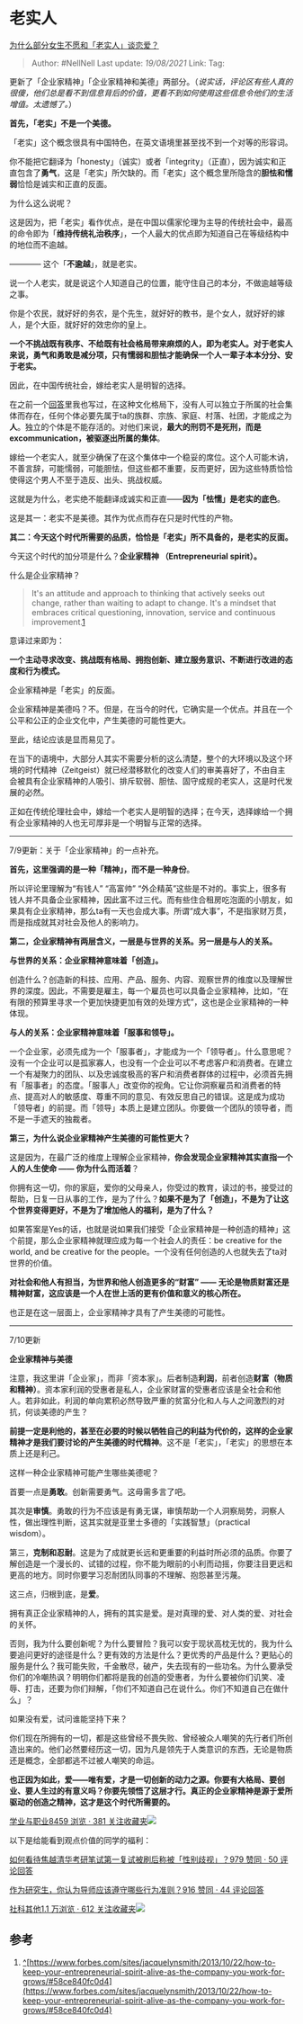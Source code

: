 # 老实人
[为什么部分女生不愿和「老实人」谈恋爱？](https://www.zhihu.com/question/330908468/answer/740231702)

> Author: #NellNell
> Last update: *19/08/2021*
> Link:
> Tag:

更新了「企业家精神」「企业家精神和美德」两部分。（_说实话，评论区有些人真的很傻，他们总是看不到信息背后的价值，更看不到如何使用这些信息令他们的生活增值。太遗憾了。_）

**首先，「老实」不是一个美德。**

「老实」这个概念很具有中国特色，在英文语境里甚至找不到一个对等的形容词。

你不能把它翻译为「honesty」（诚实）或者「integrity」（正直），因为诚实和正直包含了**勇气**，这是「老实」所欠缺的。而「老实」这个概念里所隐含的**胆怯和懦弱**恰恰是诚实和正直的反面。

为什么这么说呢？

这是因为，把「老实」看作优点，是在中国以儒家伦理为主导的传统社会中，最高的命令即为「**维持传统礼治秩序**」，一个人最大的优点即为知道自己在等级结构中的地位而不逾越。

———— 这个「**不逾越**」，就是老实。

说一个人老实，就是说这个人知道自己的位置，能守住自己的本分，不做逾越等级之事。

你是个农民，就好好的务农，是个先生，就好好的教书，是个女人，就好好的嫁人，是个大臣，就好好的效忠你的皇上。

**一个不挑战既有秩序、不给既有社会格局带来麻烦的人，即为老实人。对于老实人来说，勇气和勇敢是减分项，只有懦弱和胆怯才能确保一个人一辈子本本分分、安于老实。**

因此，在中国传统社会，嫁给老实人是明智的选择。

在之前一个[回答](https://www.zhihu.com/question/30963769/answer/503433751)里我也写过，在这种文化格局下，没有人可以独立于所属的社会集体而存在，任何个体必要先属于ta的族群、宗族、家庭、村落、社团，才能成之为**人**。独立的个体是不能存活的。对他们来说，**最大的刑罚不是死刑，而是excommunication，被驱逐出所属的集体**。

嫁给一个老实人，就至少确保了在这个集体中一个稳妥的席位。这个人可能木讷，不善言辞，可能懦弱，可能胆怯，但这些都不重要，反而更好，因为这些特质恰恰使得这个男人不至于造反、出头、挑战权威。

这就是为什么，老实绝不能翻译成诚实和正直——**因为「怯懦」是老实的底色**。

这是其一：老实不是美德。其作为优点而存在只是时代性的产物。

**其二：今天这个时代所需要的品质，恰恰是「老实」所不具备的，是老实的反面。**

今天这个时代的加分项是什么？**企业家精神 （Entrepreneurial spirit）。**

什么是企业家精神？

> It's an attitude and approach to thinking that actively seeks out change, rather than waiting to adapt to change. It's a mindset that embraces critical questioning, innovation, service and continuous improvement.[1](#ref_1)

意译过来即为：

**一个主动寻求改变、挑战既有格局、拥抱创新、建立服务意识、不断进行改进的态度和行为模式。**

企业家精神是「老实」的反面。

企业家精神是美德吗？不。但是，在当今的时代，它确实是一个优点。并且在一个公平和公正的企业文化中，产生美德的可能性更大。

至此，结论应该是显而易见了。

在当下的语境中，大部分人其实不需要分析的这么清楚，整个的大环境以及这个环境的时代精神（Zeitgeist）就已经潜移默化的改变人们的审美喜好了，不由自主会被具有企业家精神的人吸引、排斥软弱、胆怯、固守成规的老实人，这是时代发展的必然。

正如在传统伦理社会中，嫁给一个老实人是明智的选择；在今天，选择嫁给一个拥有企业家精神的人也无可厚非是一个明智与正常的选择。

---

7/9更新：关于「企业家精神」的一点补充。

**首先，这里强调的是一种「精神」，而不是一种身份**。

所以评论里理解为“有钱人” “高富帅” “外企精英”这些是不对的。事实上，很多有钱人并不具备企业家精神，因此富不过三代。而有些住合租房吃泡面的小朋友，如果具有企业家精神，那么ta有一天也会成大事。所谓“成大事”，不是指家财万贯，而是指成就其对社会及他人的影响力。

**第二，企业家精神有两层含义，一层是与世界的关系。另一层是与人的关系。**

**与世界的关系：企业家精神意味着「创造」。**

创造什么？创造新的科技、应用、产品、服务、内容、观察世界的维度以及理解世界的深度。因此，不需要是雇主，每一个雇员也可以具备企业家精神，比如，“在有限的预算里寻求一个更加快捷更加有效的处理方式”，这也是企业家精神的一种体现。

**与人的关系：企业家精神意味着「服事和领导」。**

一个企业家，必须先成为一个「服事者」，才能成为一个「领导者」。什么意思呢？没有一个企业可以是孤家寡人，也没有一个企业可以不考虑客户和消费者。在建立一个有凝聚力的团队、以及忠诚度极高的客户和消费者群体的过程中，必须首先拥有「服事者」的态度。「服事人」改变你的视角。它让你洞察雇员和消费者的特点、提高对人的敏感度、尊重不同的意见、有效反思自己的错误。这是成为成功「领导者」的前提。而「领导」本质上是建立团队。你要做一个团队的领导者，而不是一手遮天的独裁者。

**第三，为什么说企业家精神产生美德的可能性更大？**

这是因为，在最广泛的维度上理解企业家精神，**你会发现企业家精神其实直指一个人的人生使命 —— 你为什么而活着**？

你拥有这一切，你的家庭，爱你的父母亲人，你受过的教育，读过的书，接受过的帮助，日复一日从事的工作，是为了什么？**如果不是为了「创造」，不是为了让这个世界变得更好，不是为了增加他人的福利，是为了什么？**

如果答案是Yes的话，也就是说如果我们接受「企业家精神是一种创造的精神」这个前提，那么企业家精神就理应成为每一个社会人的责任：be creative for the world, and be creative for the people。一个没有任何创造的人也就失去了ta对世界的价值。

**对社会和他人有担当，为世界和他人创造更多的“财富” —— 无论是物质财富还是精神财富，这应该是一个人在世上活的更有价值和意义的核心所在。**

也正是在这一层面上，企业家精神才具有了产生美德的可能性。

---

7/10更新

**企业家精神与美德**

注意，我这里讲「企业家」，而非「资本家」。后者制造**利润**，前者创造**财富（物质和精神）**。资本家利润的受惠者是私人，企业家财富的受惠者应该是全社会和他人。若非如此，利润的单向累积必然导致严重的贫富分化和人与人之间激烈的对抗，何谈美德的产生？

**前提一定是利他的，甚至在必要的时候以牺牲自己的利益为代价的，这样的企业家精神才是我们要讨论的产生美德的时代精神**。这不是「老实」，「老实」的思想在本质上还是利己。

这样一种企业家精神可能产生哪些美德呢？

首要一点是**勇敢**。创新需要勇气。这毋需多言了吧。

其次是**审慎**。勇敢的行为不应该是有勇无谋，审慎帮助一个人洞察局势，洞察人性，做出理性判断，这其实就是亚里士多德的「实践智慧」（practical wisdom）。

第三，**克制和忍耐**。这是为了成就更长远和更重要的利益时所必须的品质。你要了解创造是一个漫长的、试错的过程，你不能为眼前的小利而动摇，你要注目更远和更高的地方。同时你要学习忍耐团队同事的不理解、抱怨甚至污蔑。

这三点，归根到底，是**爱**。

拥有真正企业家精神的人，拥有的其实是爱。是对真理的爱、对人类的爱、对社会的关怀。

否则，我为什么要创新呢？为什么要冒险？我可以安于现状高枕无忧的，我为什么要追问更好的途径是什么？更有效的方法是什么？更优秀的产品是什么？更贴心的服务是什么？我可能失败，千金散尽，破产，失去现有的一些功名。为什么要承受你们的冷嘲热讽？明明你们都将是我的创造的受惠者，为什么要被你们讥笑、凌辱、打击，还要为你们辩解，「你们不知道自己在说什么。你们不知道自己在做什么」？

如果没有爱，试问谁能坚持下来？

你们现在所拥有的一切，都是这些曾经不畏失败、曾经被众人嘲笑的先行者们所创造出来的。他们必然要经历这一切，因为凡是领先于人类意识的东西，无论是物质还是概念，全部都逃不过被人嘲笑的命运。

**也正因为如此，爱——唯有爱，才是一切创新的动力之源。你要有大格局、要创业、要人生过的有意义吗？你要先领悟了这层才行。真正的企业家精神是源于爱所驱动的创造之精神，这才是这个时代所需要的。**

[学业与职业8459 浏览 · 381 关注收藏夹![](https://pic2.zhimg.com/80/v2-b2918ef3f9c19572ba524ac59316a917_1440w.png)](https://zhihu.com/collection/430675974)

以下是给能看到观点价值的同学的福利：

[如何看待焦越清华考研笔试第一复试被刷后称被「性别歧视」？979 赞同 · 50 评论回答](https://www.zhihu.com/question/316439253/answer/626282558)

[作为研究生，你认为导师应该遵守哪些行为准则？916 赞同 · 44 评论回答](https://www.zhihu.com/question/317549452/answer/633409325)

[社科其他1.1 万浏览 · 612 关注收藏夹![](https://pic2.zhimg.com/80/v2-b2918ef3f9c19572ba524ac59316a917_1440w.png)](https://www.zhihu.com/collection/313819737)

## 参考

1.  [^](#ref_1_0)[https://www.forbes.com/sites/jacquelynsmith/2013/10/22/how-to-keep-your-entrepreneurial-spirit-alive-as-the-company-you-work-for-grows/#58ce840fc0d4](https://www.forbes.com/sites/jacquelynsmith/2013/10/22/how-to-keep-your-entrepreneurial-spirit-alive-as-the-company-you-work-for-grows/#58ce840fc0d4)
